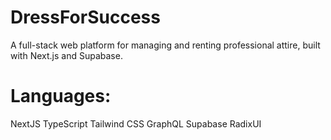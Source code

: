 # DressForSuccess
A full-stack web platform for managing and renting professional attire, built with Next.js and Supabase.

# Languages:
NextJS
TypeScript
Tailwind CSS
GraphQL
Supabase
RadixUI